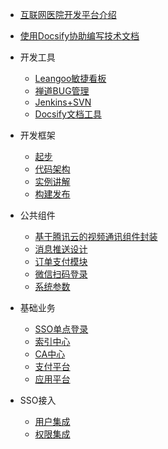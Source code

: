 - [互联网医院开发平台介绍](README.md)
- [使用Docsify协助编写技术文档](使用Docsify协助编写技术文档.md)

- 开发工具

  - [Leangoo敏捷看板](perfection.md)
  - [禅道BUG管理](perfection.md)
  - [Jenkins+SVN](perfection.md)
  - [Docsify文档工具](perfection.md)

- 开发框架

  - [起步](开发框架-起步.md)
  - [代码架构](perfection.md)
  - [实例讲解](perfection.md)
  - [构建发布](perfection.md)

- 公共组件

  - [基于腾讯云的视频通讯组件封装](perfection.md)
  - [消息推送设计](perfection.md)
  - [订单支付模块](perfection.md)
  - [微信扫码登录](perfection.md)
  - [系统参数](perfection.md)

- 基础业务

  - [SSO单点登录](SSO单点登录.md)
  - [索引中心](perfection.md)
  - [CA中心](perfection.md)
  - [支付平台](perfection.md)
  - [应用平台](perfection.md)

- SSO接入

  - [用户集成](perfection.md)
  - [权限集成](perfection.md)
